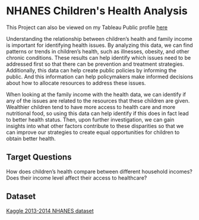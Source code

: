 # NHANES Children's Health Analysis
This Project can also be viewed on my Tableau Public profile [here](https://public.tableau.com/app/profile/adam.meyer8878/viz/DataVisPart2/Story1)

Understanding the relationship between children’s health and family income is important for identifying health issues. By analyzing this data, we can find patterns or trends in children’s health, such as illnesses, obesity, and other chronic conditions. These results can help identify which issues need to be addressed first so that there can be prevention and treatment strategies. Additionally, this data can help create public policies by informing the public. And this information can help policymakers make informed decisions about how to allocate resources to address these issues. 

When looking at the family income with the health data, we can identify if any of the issues are related to the resources that these children are given. Wealthier children tend to have more access to health care and more nutritional food, so using this data can help identify if this does in fact lead to better health status. Then, upon further investigation, we can gain insights into what other factors contribute to these disparities so that we can improve our strategies to create equal opportunities for children to obtain better health.

## Target Questions
How does children’s health compare between different household incomes?
Does their income level affect their access to healthcare?

## Dataset
[Kaggle 2013-2014 NHANES dataset](https://www.kaggle.com/datasets/cdc/national-health-and-nutrition-examination-survey)
